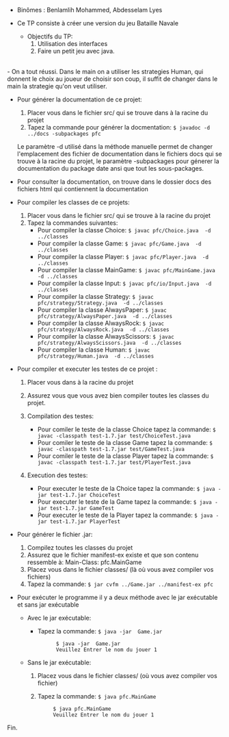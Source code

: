 - Binômes : Benlamlih Mohammed, Abdesselam Lyes

- Ce TP consiste à créer une version du jeu Bataille Navale
	- Objectifs du TP: 
		1. Utilisation des interfaces
		2. Faire un petit jeu avec java.
<br />
- On a tout réussi. Dans le main on a utiliser les strategies Human, qui donnent le choix au joueur de choisir son coup, il suffit de changer dans le main la strategie qu'on veut utiliser.
<br />

- Pour générer la documentation de ce projet:
	1. Placer vous dans le fichier src/ qui se trouve dans à la racine du projet
	2. Tapez la commande pour générer la docmentation: 
	```$ javadoc -d ../docs -subpackages pfc```

  Le paramètre -d utilisé dans la méthode manuelle permet de changer l'emplacement des fichier de documentation dans le fichiers docs qui se trouve à la racine du projet, le paramètre -subpackages pour génerer la documentation du package date ansi que tout les sous-packages.

- Pour consulter la documentation, on trouve dans le dossier docs des fichiers html qui contiennent la documentation

- Pour compiler les classes de ce projets:
	1. Placer vous dans le fichier src/ qui se trouve à la racine du projet
	2. Tapez la commandes suivantes:
		- Pour compiler la classe Choice: 
		```$ javac pfc/Choice.java  -d ../classes```
		- Pour compiler la classe Game: 
		```$ javac pfc/Game.java  -d ../classes```
		- Pour compiler la classe Player: 
		```$ javac pfc/Player.java  -d ../classes```
		- Pour compiler la classe MainGame: 
		```$ javac pfc/MainGame.java  -d ../classes```
		- Pour compiler la classe Input: 
		```$ javac pfc/io/Input.java  -d ../classes```
		- Pour compiler la classe Strategy: 
		```$ javac pfc/strategy/Strategy.java  -d ../classes```
		- Pour compiler la classe AlwaysPaper: 
		```$ javac pfc/strategy/AlwaysPaper.java  -d ../classes```
		- Pour compiler la classe AlwaysRock: 
		```$ javac pfc/strategy/AlwaysRock.java  -d ../classes```
		- Pour compiler la classe AlwaysScissors: 
		```$ javac pfc/strategy/AlwaysScissors.java  -d ../classes```
		- Pour compiler la classe Human: 
		```$ javac pfc/strategy/Human.java  -d ../classes```


- Pour compiler et executer les testes de ce projet :
	1. Placer vous dans à la racine du projet
	2. Assurez vous que vous avez bien compiler toutes les classes du projet. 
	3. Compilation des testes:
		- Pour comiler le teste de la classe Choice tapez la commande:
		```$ javac -classpath test-1.7.jar test/ChoiceTest.java```
		- Pour comiler le teste de la classe Game tapez la commande:
		```$ javac -classpath test-1.7.jar test/GameTest.java```
		- Pour comiler le teste de la classe Player tapez la commande:
		```$ javac -classpath test-1.7.jar test/PlayerTest.java```

	4. Execution des testes:
		- Pour executer le teste de la Choice tapez la commande: 
		```$ java -jar test-1.7.jar ChoiceTest```
		- Pour executer le teste de la Game tapez la commande: 
		```$ java -jar test-1.7.jar GameTest```
		- Pour executer le teste de la Player tapez la commande: 
		```$ java -jar test-1.7.jar PlayerTest```


- Pour générer le fichier .jar:

	1. Compilez toutes les classes du projet
	2. Assurez que le fichier manifest-ex existe et que son contenu ressemble à: Main-Class: pfc.MainGame
	3. Placez vous dans le fichier classes/ (là où vous avez compiler vos fichiers)
	4. Tapez la commande: ```$ jar cvfm ../Game.jar ../manifest-ex pfc```


- Pour exécuter le programme il y a deux méthode avec le jar exécutable et sans jar exécutable 
	- Avec le jar exécutable:
		- Tapez la commande: ```$ java -jar  Game.jar```

					$ java -jar  Game.jar
					Veuillez Entrer le nom du jouer 1

	- Sans le jar exécutable:
		1. Placez vous dans le fichier classes/ (où vous avez compiler vos fichier)
		2. Tapez la commande: ```$ java pfc.MainGame```

					$ java pfc.MainGame
					Veuillez Entrer le nom du jouer 1



Fin.



